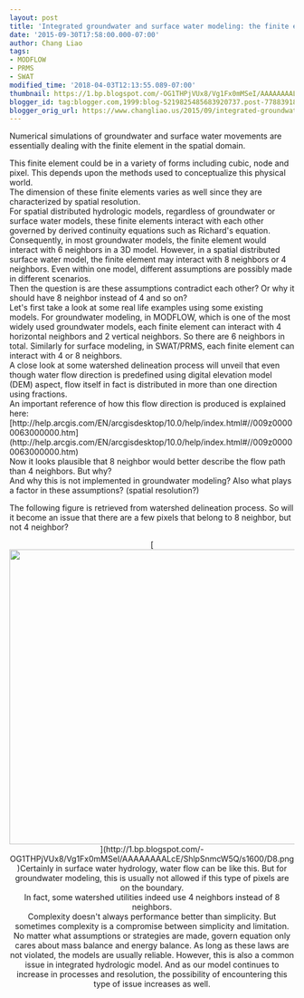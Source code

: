 ```yaml
---
layout: post
title: 'Integrated groundwater and surface water modeling: the finite element'
date: '2015-09-30T17:58:00.000-07:00'
author: Chang Liao
tags:
- MODFLOW
- PRMS
- SWAT
modified_time: '2018-04-03T12:13:55.089-07:00'
thumbnail: https://1.bp.blogspot.com/-OG1THPjVUx8/Vg1Fx0mMSeI/AAAAAAAALcE/ShlpSnmcW5Q/s72-c/D8.png
blogger_id: tag:blogger.com,1999:blog-5219825485683920737.post-7788391884478680973
blogger_orig_url: https://www.changliao.us/2015/09/integrated-groundwater-and-surface-water-01.html
---
```


Numerical simulations of groundwater and surface water movements are 
essentially dealing with the finite element in the spatial domain. 
<div>This finite element could be in a variety of forms including cubic, node 
and pixel. This depends upon the methods used to conceptualize this physical 
world.<div>The dimension of these finite elements varies as well since they 
are characterized by spatial resolution.<div>For spatial distributed 
hydrologic models, regardless of groundwater or surface water models, these 
finite elements interact with each other governed by derived continuity 
equations such as Richard's equation.<div> 
<div>Consequently, in most groundwater models, the finite element would 
interact with 6 neighbors in a 3D model. However, in a spatial distributed 
surface water model, the finite element may interact with 8 neighbors or 4 
neighbors. Even within one model, different assumptions are possibly made in 
different scenarios. <div>Then the question is are these assumptions 
contradict each other? Or why it should have 8 neighbor instead of 4 and so 
on?<div> 
<div>Let's first take a look at some real life examples using some existing 
models. For groundwater modeling, in MODFLOW, which is one of the most widely 
used groundwater models, each finite element can interact with 4 horizontal 
neighbors and 2 vertical neighbors. So there are 6 neighbors in total. 
Similarly for surface modeling, in SWAT/PRMS, each finite element can interact 
with 4 or 8 neighbors. <div> 
<div>A close look at some watershed delineation process will unveil that even 
though water flow direction is predefined using digital elevation model (DEM) 
aspect, flow itself in fact is distributed in more than one direction using 
fractions. <div> 
<div>An important reference of how this flow direction is produced is 
explained 
here:<div>[http://help.arcgis.com/EN/arcgisdesktop/10.0/help/index.html#//009z00000063000000.htm](http://help.arcgis.com/EN/arcgisdesktop/10.0/help/index.html#//009z00000063000000.htm)<div> 
<div>Now it looks plausible that 8 neighbor would better describe the flow 
path than 4 neighbors. But why?<div>And why this is not implemented in 
groundwater modeling? Also what plays a factor in these assumptions? (spatial 
resolution?) 

The following figure is retrieved from watershed delineation process. So will 
it become an issue that there are a few pixels that belong to 8 neighbor, but 
not 4 neighbor? 
<div class="separator" style="clear: both; text-align: center;">[<img 
border="0" height="521" 
src="https://1.bp.blogspot.com/-OG1THPjVUx8/Vg1Fx0mMSeI/AAAAAAAALcE/ShlpSnmcW5Q/s640/D8.png" 
width="640" 
/>](http://1.bp.blogspot.com/-OG1THPjVUx8/Vg1Fx0mMSeI/AAAAAAAALcE/ShlpSnmcW5Q/s1600/D8.png)Certainly 
in surface water hydrology, water flow can be like this. But for groundwater 
modeling, this is usually not allowed if this type of pixels are on the 
boundary. <div> 
<div>In fact, some watershed utilities indeed use 4 neighbors instead of 8 
neighbors.<div>Complexity doesn't always performance better than simplicity. 
But sometimes complexity is a compromise between simplicity and 
limitation.<div> 
<div>No matter what assumptions or strategies are made, govern equation only 
cares about mass balance and energy balance. As long as these laws are not 
violated, the models are usually reliable. However, this is also a common 
issue in integrated hydrologic model. And as our model continues to increase 
in processes and resolution, the possibility of encountering this type of 
issue increases as well.<div> 